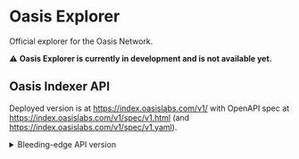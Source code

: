 # Oasis Explorer

Official explorer for the Oasis Network.

:warning: **Oasis Explorer is currently in development and is not available yet.**

## Oasis Indexer API

Deployed version is at https://index.oasislabs.com/v1/ with OpenAPI spec at https://index.oasislabs.com/v1/spec/v1.html (and https://index.oasislabs.com/v1/spec/v1.yaml).

<details>
<summary>
Bleeding-edge API version
</summary>

OpenAPI spec for the bleeding-edge version is at https://github.com/oasisprotocol/oasis-indexer/blob/main/api/spec/v1.yaml.

To quickly run latest emerald indexer locally without running a node, replace https://github.com/oasisprotocol/oasis-indexer/blob/d48de37/tests/e2e/config/e2e-dev.yml#L1-L8 with:
```yaml
analysis:
  analyzers:
    - name: emerald_main_damask
      chain_id: oasis-3
      rpc: grpc.oasis.dev:443
      chaincontext: b11b369e0da5bb230b220127f5e7b242d385ef8c6f54906243f30af63c815535
      # Use the latest round from oasisscan (easier than gRPC)
      # https://www.oasisscan.com/paratimes/000000000000000000000000000000000000000000000000e2eaa99fc008f87f/roundList
      to: <latest round>
      from: <latest round - 500>
```

and run

```sh
make docker
make start-docker-e2e
REACT_APP_API=http://localhost:8008/v1/ yarn start
```

</details>
